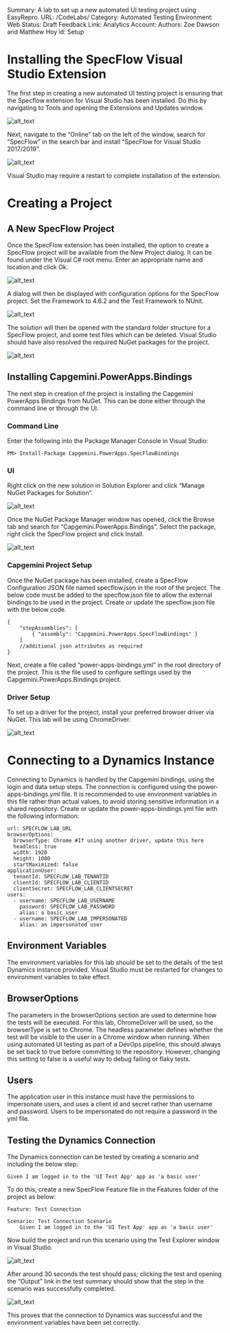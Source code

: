 Summary: A lab to set up a new automated UI testing project using EasyRepro.
URL: /CodeLabs/
Category: Automated Testing
Environment: Web
Status: Draft
Feedback Link: 
Analytics Account:
Authors: Zoe Dawson and Matthew Hoy
id: Setup

# Installing the SpecFlow Visual Studio Extension

The first step in creating a new automated UI testing project is ensuring that the Specflow extension for Visual Studio has been installed. Do this by navigating to Tools and opening the Extensions and Updates window.


![alt_text](../attachments/setup/image1.png "image_tooltip")


Next, navigate to the “Online” tab on the left of the window, search for “SpecFlow” in the search bar and install “SpecFlow for Visual Studio 2017/2019”.


![alt_text](../attachments/setup/image2.png "image_tooltip")


Visual Studio may require a restart to complete installation of the extension.


# Creating a Project


## A New SpecFlow Project

Once the SpecFlow extension has been installed, the option to create a SpecFlow project will be available from the New Project dialog. It can be found under the Visual C# root menu. Enter an appropriate name and location and click Ok.


![alt_text](../attachments/setup/image3.png "image_tooltip")


A dialog will then be displayed with configuration options for the SpecFlow project. Set the Framework to 4.6.2 and the Test Framework to NUnit.


![alt_text](../attachments/setup/image4.png "image_tooltip")


The solution will then be opened with the standard folder structure for a SpecFlow project, and some test files which can be deleted. Visual Studio should have also resolved the required NuGet packages for the project.


![alt_text](../attachments/setup/image5.png "image_tooltip")


## Installing Capgemini.PowerApps.Bindings

The next step in creation of the project is installing the Capgemini PowerApps Bindings from NuGet. This can be done either through the command line or through the UI.


### Command Line

Enter the following into the Package Manager Console in Visual Studio:


```
PM> Install-Package Capgemini.PowerApps.SpecFlowBindings
```



### UI

Right click on the new solution in Solution Explorer and click “Manage NuGet Packages for Solution”.

![alt_text](../attachments/setup/image6.png "image_tooltip")


Once the NuGet Package Manager window has opened, click the Browse tab and search for “Capgemini.PowerApps.Bindings”. Select the package, right click the SpecFlow project and click Install.


![alt_text](../attachments/setup/image7.png "image_tooltip")



### Capgemini Project Setup

Once the NuGet package has been installed, create a SpecFlow Configuration JSON file named specflow.json in the root of the project. The below code must be added to the specflow.json file to allow the external bindings to be used in the project. Create or update the specflow.json file with the below code.


```
{
    "stepAssemblies": [
        { "assembly": "Capgemini.PowerApps.SpecFlowBindings" }
    ]
    //additional json attributes as required
}
```


Next, create a file called “power-apps-bindings.yml” in the root directory of the project. This is the file used to configure settings used by the Capgemini.PowerApps.Bindings project.


### Driver Setup

To set up a driver for the project, install your preferred browser driver via NuGet. This lab will be using ChromeDriver.


![alt_text](../attachments/setup/image8.png "image_tooltip")


# Connecting to a Dynamics Instance

Connecting to Dynamics is handled by the Capgemini bindings, using the login and data setup steps. The connection is configured using the power-apps-bindings.yml file. It is recommended to use environment variables in this file rather than actual values, to avoid storing sensitive information in a shared repository. Create or update the  power-apps-bindings.yml file with the following information:


```
url: SPECFLOW_LAB_URL
browserOptions:
  browserType: Chrome #If using another driver, update this here
  headless: true
  width: 1920
  height: 1080
  startMaximized: false
applicationUser:
  tenantId: SPECFLOW_LAB_TENANTID
  clientId: SPECFLOW_LAB_CLIENTID
  clientSecret: SPECFLOW_LAB_CLIENTSECRET
users:
  - username: SPECFLOW_LAB_USERNAME
    password: SPECFLOW_LAB_PASSWORD
    alias: a basic user
  - username: SPECFLOW_LAB_IMPERSONATED
    alias: an impersonated user

```



## Environment Variables

The environment variables for this lab should be set to the details of the test Dynamics instance provided. Visual Studio must be restarted for changes to environment variables to take effect.


## BrowserOptions

The parameters in the browserOptions section are used to determine how the tests will be executed. For this lab, ChromeDriver will be used, so the browserType is set to Chrome. The headless parameter defines whether the test will be visible to the user in a Chrome window when running. When using automated UI testing as part of a DevOps pipeline, this should always be set back to true before committing to the repository. However, changing this setting to false is a useful way to debug failing or flaky tests.


## Users

The application user in this instance must have the permissions to impersonate users, and uses a client id and secret rather than username and password. Users to be impersonated do not require a password in the yml file.


## Testing the Dynamics Connection

The Dynamics connection can be tested by creating a scenario and including the below step:


```
Given I am logged in to the 'UI Test App' app as 'a basic user'
```


To do this, create a new SpecFlow Feature file in the Features folder of the project as below: 


```
Feature: Test Connection

Scenario: Test Connection Scenario
	Given I am logged in to the 'UI Test App' app as 'a basic user'
```


Now build the project and run this scenario using the Test Explorer window in Visual Studio.


![alt_text](../attachments/setup/image9.png "image_tooltip")


After around 30 seconds the test should pass; clicking the test and opening the “Output” link in the test summary should show that the step in the scenario was successfully completed.


![alt_text](../attachments/setup/image10.png "image_tooltip")


This proves that the connection to Dynamics was successful and the environment variables have been set correctly.
